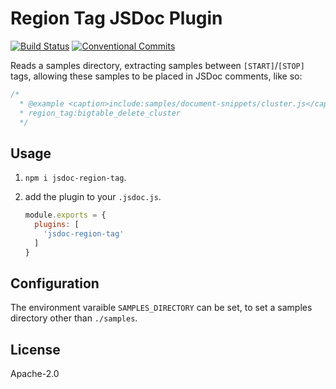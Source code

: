 # Region Tag JSDoc Plugin

[![Build Status](https://travis-ci.org/bcoe/jsdoc-region-tag.svg?branch=master)](https://travis-ci.org/bcoe/jsdoc-region-tag)
[![Conventional Commits](https://img.shields.io/badge/Conventional%20Commits-1.0.0-yellow.svg)](https://conventionalcommits.org)


Reads a samples directory, extracting samples between `[START]`/`[STOP]` tags,
allowing these samples to be placed in JSDoc comments, like so:

```js
/*
  * @example <caption>include:samples/document-snippets/cluster.js</caption>
  * region_tag:bigtable_delete_cluster
  */
```

## Usage

1. `npm i jsdoc-region-tag`.
2. add the plugin to your `.jsdoc.js`.

    ```js
    module.exports = {
      plugins: [
        'jsdoc-region-tag'
      ]
    }
    ```

## Configuration

The environment varaible `SAMPLES_DIRECTORY` can be set, to set a samples
directory other than `./samples`.

## License

Apache-2.0